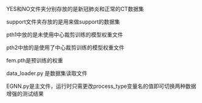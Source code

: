 YES和NO文件夹分别存放的是新冠肺炎和正常的CT数据集

support文件夹存放的是用来做support的数据集

pth1中放的是未使用中心裁剪训练的模型权重文件

pth2中放的是使用了中心裁剪训练的模型权重文件

fem.pth是预训练的权重

data_loader.py 是数据集读取文件

EGNN.py是主文件，运行时只需更改process_type变量名的值即可切换两种数据增强的测试结果


